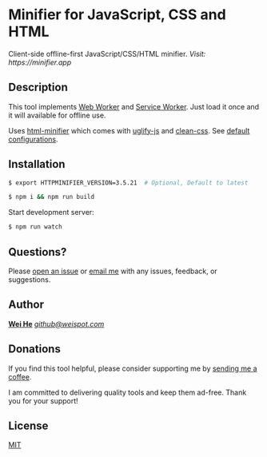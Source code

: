 Minifier for JavaScript, CSS and HTML
=======================================
Client-side offline-first JavaScript/CSS/HTML minifier. _Visit: https://minifier.app_


## Description

This tool implements [Web Worker](https://developer.mozilla.org/en-US/docs/Web/API/Web_Workers_API) and [Service Worker](https://developer.mozilla.org/en-US/docs/Web/API/Service_Worker_API). Just load it once and it will available for offline use.

Uses [html-minifier](https://github.com/kangax/html-minifier) which comes with [uglify-js](https://github.com/mishoo/UglifyJS2) and [clean-css](https://github.com/jakubpawlowicz/clean-css). See [default configurations](minify-config.json).


## Installation
```bash
$ export HTTPMINIFIER_VERSION=3.5.21  # Optional, Default to latest

$ npm i && npm run build
```

Start development server:
```bash
$ npm run watch
```


## Questions?

Please [open an issue](https://github.com/wei/minifier/issues) or [email me](mailto:&#103;&#105;&#116;&#104;&#117;&#098;&#064;&#119;&#101;&#105;&#115;&#112;&#111;&#116;&#046;&#099;&#111;&#109;) with any issues, feedback, or suggestions.


## Author
[**Wei He**](https://whe.me)  [_&#103;&#105;&#116;&#104;&#117;&#098;&#064;&#119;&#101;&#105;&#115;&#112;&#111;&#116;&#046;&#099;&#111;&#109;_](mailto:&#103;&#105;&#116;&#104;&#117;&#098;&#064;&#119;&#101;&#105;&#115;&#112;&#111;&#116;&#046;&#099;&#111;&#109;)


## Donations

If you find this tool helpful, please consider supporting me by [sending me a coffee](https://o.whe.me/supportwei).

I am committed to delivering quality tools and keep them ad-free. Thank you for your support!


## License
[MIT](LICENSE)
